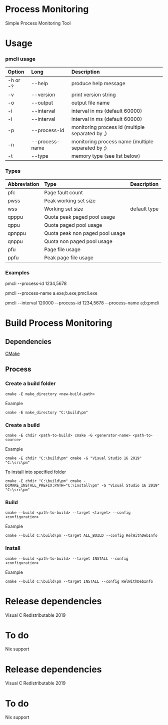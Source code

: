 # Process Monitoring
Simple Process Monitoring Tool

# Usage

### pmcli usage
| Option   | Long           | Description                                       |
|:-------- |:-------------- |:------------------------------------------------- |
| -h or -? | --help         | produce help message                              |
| -v       | --version      | print version string                              |
| -o       | --output       | output file name                                  |
| -i       | --interval     | interval in ms (default 60000)                    |
| -i       | --interval     | interval in ms (default 60000)                    |
| -p       |  --process-id  | monitoring process id (multiple separated by ,)   |
| -n       | --process-name | monitoring process name (multiple separated by ;) |
| -t       | --type         | memory type (see list below)                      |

### Types
| Abbreviation   | Type                            | Description  |
|:-------------- |:------------------------------- |:------------ |
| pfc            | Page fault count                |              |
| pwss           | Peak working set size           |              |
| wss            | Working set size                | default type |
| qpppu          | Quota peak paged pool usage     |              |
| qppu           | Quota paged pool usage          |              |
| qpnppu         | Quota peak non paged pool usage |              |
| qnppu          | Quota non paged pool usage      |              |
| pfu            | Page file usage                 |              |
| ppfu           | Peak page file usage            |              |

### Examples
pmcli --process-id 1234,5678

pmcli --process-name a.exe;b.exe;pmcli.exe

pmcli --interval 120000 --process-id 1234,5678 --process-name a;b;pmcli

# Build Process Monitoring

## Dependencies
[CMake](https://www.cmake.org)

## Process

### Create a build folder

```cmake -E make_directory <new-build-path>```

Example

```cmake -E make_directory "C:\build\pm"```

### Create a build

```cmake -E chdir <path-to-build> cmake -G <generator-name> <path-to-source>```

Example

```cmake -E chdir "C:\build\pm" cmake -G "Visual Studio 16 2019" "C:\src\pm"```

To install into specified folder

```cmake -E chdir "C:\build\pm" cmake -DCMAKE_INSTALL_PREFIX:PATH="C:\install\pm" -G "Visual Studio 16 2019" "C:\src\pm"```

### Build

```cmake --build <path-to-build> --target <target> --config <configuration>```

Example

```cmake --build C:\build\pm --target ALL_BUILD --config RelWithDebInfo```

### Install

```cmake --build <path-to-build> --target INSTALL --config <configuration>```

Example

```cmake --build C:\build\pm --target INSTALL --config RelWithDebInfo```

# Release dependencies
Visual C Redistributable 2019

# To do
Nix support

# Release dependencies
Visual C Redistributable 2019

# To do
Nix support
